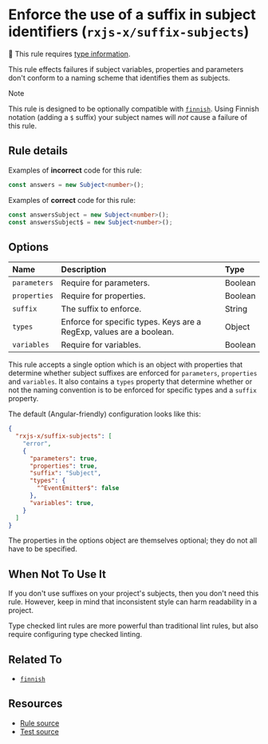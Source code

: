 # Enforce the use of a suffix in subject identifiers (`rxjs-x/suffix-subjects`)

💭 This rule requires [type information](https://typescript-eslint.io/linting/typed-linting).

<!-- end auto-generated rule header -->

This rule effects failures if subject variables, properties and parameters don't conform to a naming scheme that identifies them as subjects.

> [!NOTE]
> This rule is designed to be optionally compatible with [`finnish`](./finnish.md).
> Using Finnish notation (adding a `$` suffix) your subject names will _not_ cause a failure of this rule.

## Rule details

Examples of **incorrect** code for this rule:

```ts
const answers = new Subject<number>();
```

Examples of **correct** code for this rule:

```ts
const answersSubject = new Subject<number>();
const answersSubject$ = new Subject<number>();
```

## Options

<!-- begin auto-generated rule options list -->

| Name         | Description                                                          | Type    |
| :----------- | :------------------------------------------------------------------- | :------ |
| `parameters` | Require for parameters.                                              | Boolean |
| `properties` | Require for properties.                                              | Boolean |
| `suffix`     | The suffix to enforce.                                               | String  |
| `types`      | Enforce for specific types. Keys are a RegExp, values are a boolean. | Object  |
| `variables`  | Require for variables.                                               | Boolean |

<!-- end auto-generated rule options list -->

This rule accepts a single option which is an object with properties that determine whether subject suffixes are enforced for `parameters`, `properties` and `variables`.
It also contains a `types` property that determine whether or not the naming convention is to be enforced for specific types
and a `suffix` property.

The default (Angular-friendly) configuration looks like this:

```json
{
  "rxjs-x/suffix-subjects": [
    "error",
    {
      "parameters": true,
      "properties": true,
      "suffix": "Subject",
      "types": {
        "^EventEmitter$": false
      },
      "variables": true,
    }
  ]
}
```

The properties in the options object are themselves optional; they do not all have to be specified.

## When Not To Use It

If you don't use suffixes on your project's subjects, then you don't need this rule.
However, keep in mind that inconsistent style can harm readability in a project.

Type checked lint rules are more powerful than traditional lint rules, but also require configuring type checked linting.

## Related To

- [`finnish`](./finnish.md)

## Resources

- [Rule source](https://github.com/JasonWeinzierl/eslint-plugin-rxjs-x/blob/main/src/rules/suffix-subjects.ts)
- [Test source](https://github.com/JasonWeinzierl/eslint-plugin-rxjs-x/blob/main/tests/rules/suffix-subjects.test.ts)
